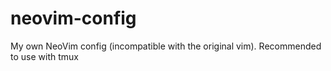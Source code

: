 # neovim-config
My own NeoVim config (incompatible with the original vim). Recommended to use with tmux

